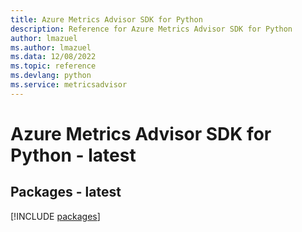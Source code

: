 ```yaml
---
title: Azure Metrics Advisor SDK for Python
description: Reference for Azure Metrics Advisor SDK for Python
author: lmazuel
ms.author: lmazuel
ms.data: 12/08/2022
ms.topic: reference
ms.devlang: python
ms.service: metricsadvisor
---
```

# Azure Metrics Advisor SDK for Python - latest
## Packages - latest
[!INCLUDE [packages](metrics-advisor-index.md)]